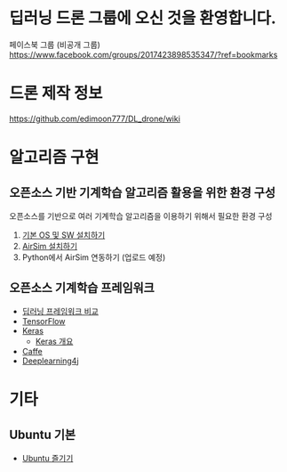 # 딥러닝 드론 그룹에 오신 것을 환영합니다.
페이스북 그룹 (비공개 그룹) <br/>
https://www.facebook.com/groups/2017423898535347/?ref=bookmarks
<p></p>

# 드론 제작 정보
https://github.com/edimoon777/DL_drone/wiki
<p></p>

# 알고리즘 구현
## 오픈소스 기반 기계학습 알고리즘 활용을 위한 환경 구성
오픈소스를 기반으로 여러 기계학습 알고리즘을 이용하기 위해서 필요한 환경 구성

1. [기본 OS 및 SW 설치하기](https://github.com/edimoon777/DL_drone/blob/collaborate_lim/docs/Install_OS_SW.md)
2. [AirSim 설치하기](https://github.com/Microsoft/AirSim/blob/master/docs/build_linux.md)
3. Python에서 AirSim 연동하기 (업로드 예정)

## 오픈소스 기계학습 프레임워크
* [딥러닝 프레임워크 비교](https://www.slideshare.net/JunyiSong1/ss-75552936)
* [TensorFlow](https://www.tensorflow.org/)
* [Keras](https://keras.io/)
  * [Keras 개요](https://www.slideshare.net/madvirus/keras-intro)
* [Caffe](http://caffe.berkeleyvision.org/)
* [Deeplearning4j](https://deeplearning4j.org/kr/compare-dl4j-torch7-pylearn)
<p></p>

# 기타
## Ubuntu 기본
* [Ubuntu 즐기기](https://github.com/edimoon777/DL_drone/blob/collaborate_lim/docs/EnjoyUbuntu.md)
